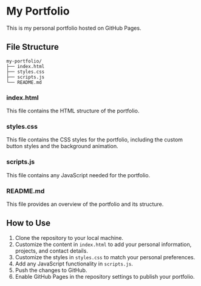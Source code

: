 # My Portfolio

This is my personal portfolio hosted on GitHub Pages.

## File Structure

```
my-portfolio/
├── index.html
├── styles.css
├── scripts.js
└── README.md
```

### index.html

This file contains the HTML structure of the portfolio.

### styles.css

This file contains the CSS styles for the portfolio, including the custom button styles and the background animation.

### scripts.js

This file contains any JavaScript needed for the portfolio.

### README.md

This file provides an overview of the portfolio and its structure.

## How to Use

1. Clone the repository to your local machine.
2. Customize the content in `index.html` to add your personal information, projects, and contact details.
3. Customize the styles in `styles.css` to match your personal preferences.
4. Add any JavaScript functionality in `scripts.js`.
5. Push the changes to GitHub.
6. Enable GitHub Pages in the repository settings to publish your portfolio.